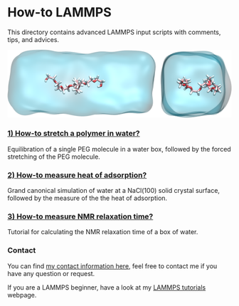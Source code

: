 # How-to LAMMPS

This directory contains advanced LAMMPS input scripts with comments, tips, and advices. 

![Image of PEG molecule pulled in water](PEG-H2O/PEGinH2O.png)

### [1) How-to stretch a polymer in water?](PEG-H2O/PEG-H2O.rst)

Equilibration of a single PEG molecule in a water box, followed by the forced stretching of the PEG molecule.

### [2) How-to measure heat of adsorption?](NaCl-H2O-GCMC/NaCl-H2O-GCMC.rst)

Grand canonical simulation of water at a NaCl(100) solid crystal surface, followed by the measure of the the heat of adsorption.

### [3) How-to measure NMR relaxation time?](https://nmrformd.readthedocs.io/en/latest/tutorials/tutorial01.html)

Tutorial for calculating the NMR relaxation time of a box of water.

### Contact

You can find [my contact information here](https://simongravelle.github.io/), feel free to contact me if you have any question or request.

If you are a LAMMPS beginner, have a look at my [LAMMPS tutorials](https://lammpstutorials.github.io/) webpage.
